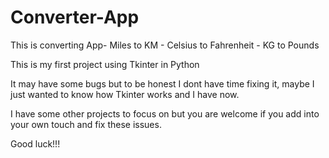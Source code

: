 # Converter-App


This is converting App- Miles to KM - Celsius to Fahrenheit - KG to Pounds


This is my first project using Tkinter in  Python

It may have some bugs but to be honest I dont have time fixing it, maybe I just wanted to know how Tkinter works and I have now.

I have some other projects to focus on but you are welcome if you add into your own touch and fix these issues.

Good luck!!!
